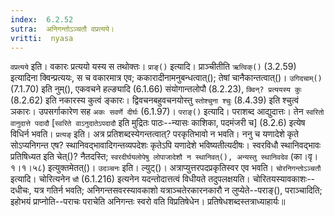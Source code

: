 ```yaml
---
index:  6.2.52
sutra:  अनिगन्तोऽञ्चतौ वप्रत्यये।
vritti:  nyasa
---
```


`वप्रत्यये` इति। वकारः प्रत्ययो यस्य स तथोक्तः। `प्राङ्()` इत्यादि। प्राञ्चीतीति `ऋत्विक्()` (3.2.59) इत्यादिना क्विन्प्रत्ययः, स च वकारमात्र एव; ककारादीनामनुबन्धत्वात्(); तेषां चानैकान्तत्वात्()। `उगिदचाम्()` (7.1.70) इति नुम्(), एकवचने हल्ङ्यादि (6.1.66) संयोगान्तलोपौ (8.2.23), `क्विन्? प्रत्ययस्य कुः` (8.2.62) इति नकारस्य कुत्वं ङ्कारः। द्विवचनबहुवचनयोस्तु `स्तोश्चुना श्चुः` (8.4.39) इति श्चुत्वं ञकारः। उपसर्गाकारेण सह `अकः सवर्णे दीर्घः` (6.1.97)। `पराङ्()` इत्यादि। पराशब्द आद्युदात्तः। तेन `स्वरितो वानुदात्ते पदादौ` [`स्वरिते वाऽनुदातेऽपदादौ` इति मुद्रितः पाठः--न्यासः काशिका, पदमंजरी च] (8.2.6) इत्येष विधिर्न भवति। 
`प्रत्यङ्` इति। अत्र प्रतिशब्दस्येगन्तत्वात्? परकृतिभावो न भवति। ननु च यणादेशे कृते सोऽप्यनिगन्त एष? स्थानिवद्भावादिगन्तव्यपदेशः कृतेऽपि यणादेशे भविष्यतीत्यदीषः। स्वरविधौ स्थानिवद्भावः प्रतिषिध्यत इति चेत्()? नैतदस्ति; `स्वरदीर्घयलोपेषु लोपाजादेशौ न स्थानिवत्(), अन्यस्तु स्थानिवदेव` (का।वृ।१।१।५८) इत्युक्तमेतत्()। `उदञ्चनः` इति। ल्युट्()। अत्राप्युत्तरपदप्रकृतिस्वर एव भवति। `चोरनिगन्तोऽञ्चतौ` इत्यादि। चोरित्यनेन `चौ` (6.1.216) इत्यनेन यदन्तोदात्तत्वं विधीयते तदुपलक्षयति। चोरितयस्यावकाशः--दधीचः, यत्र गतिर्न भवति; अनिगन्तसवरस्यावकाशो यत्राञ्चतेरकारनकारौ न लुप्येते--पराङ्(), पराञ्चादिति; इहोभयं प्राप्नोति--पराचः पराचेति अनिगन्तः स्वरो वति विप्रतिषेधेन। प्रतिषेधशब्दस्तत्राध्याहार्यः॥
